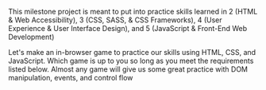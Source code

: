This milestone project is meant to put into practice skills learned in 
2 (HTML & Web Accessibility),
3 (CSS, SASS, & CSS Frameworks), 
4 (User Experience & User Interface Design), and 5 (JavaScript & Front-End Web Development)

Let's make an in-browser game to practice our skills using HTML, CSS, and JavaScript.
Which game is up to you so long as you meet the requirements listed below. Almost any 
game will give us some great practice with DOM manipulation, events, and control flow
